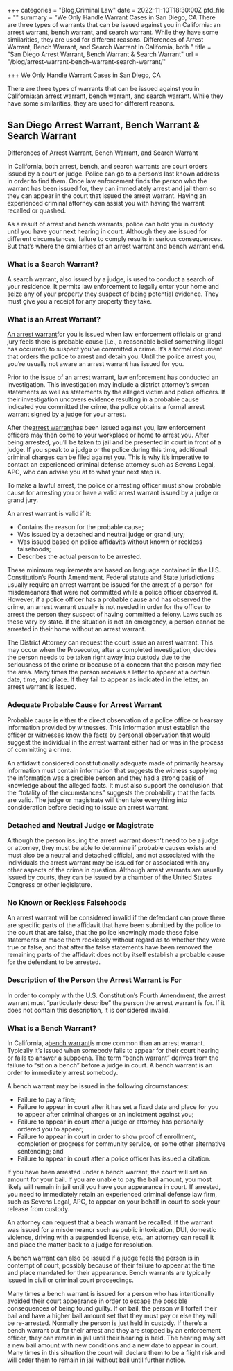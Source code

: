 +++
categories = "Blog,Criminal Law"
date = 2022-11-10T18:30:00Z
pfd_file = ""
summary = "We Only Handle Warrant Cases in San Diego, CA There are three types of warrants that can be issued against you in California: an arrest warrant, bench warrant, and search warrant. While they have some similarities, they are used for different reasons. Differences of Arrest Warrant, Bench Warrant, and Search Warrant   In California, both "
title = "San Diego Arrest Warrant, Bench Warrant & Search Warrant"
url = "/blog/arrest-warrant-bench-warrant-search-warrant/"

+++
We Only Handle Warrant Cases in San Diego, CA

There are three types of warrants that can be issued against you in California:[an arrest warrant](https://www.sevenslegal.com/), bench warrant, and search warrant. While they have some similarities, they are used for different reasons.

## San Diego Arrest Warrant, Bench Warrant & Search Warrant

Differences of Arrest Warrant, Bench Warrant, and Search Warrant

 In California, both arrest, bench, and search warrants are court orders issued by a court or judge. Police can go to a person’s last known address in order to find them. Once law enforcement finds the person who the warrant has been issued for, they can immediately arrest and jail them so they can appear in the court that issued the arrest warrant. Having an experienced criminal attorney can assist you with having the warrant recalled or quashed.

As a result of arrest and bench warrants, police can hold you in custody until you have your next hearing in court. Although they are issued for different circumstances, failure to comply results in serious consequences. But that’s where the similarities of an arrest warrant and bench warrant end.

### What is a Search Warrant?

A search warrant, also issued by a judge, is used to conduct a search of your residence. It permits law enforcement to legally enter your home and seize any of your property they suspect of being potential evidence. They must give you a receipt for any property they take.

### What is an Arrest Warrant?

[An arrest warrant](https://www.sevenslegal.com/)for you is issued when law enforcement officials or grand jury feels there is probable cause (i.e., a reasonable belief something illegal has occurred) to suspect you’ve committed a crime. It’s a formal document that orders the police to arrest and detain you. Until the police arrest you, you’re usually not aware an arrest warrant has issued for you.

Prior to the issue of an arrest warrant, law enforcement has conducted an investigation. This investigation may include a district attorney’s sworn statements as well as statements by the alleged victim and police officers. If their investigation uncovers evidence resulting in a probable cause indicated you committed the crime, the police obtains a formal arrest warrant signed by a judge for your arrest.

After the[arrest warrant](https://www.sevenslegal.com/)has been issued against you, law enforcement officers may then come to your workplace or home to arrest you. After being arrested, you’ll be taken to jail and be presented in court in front of a judge. If you speak to a judge or the police during this time, additional criminal charges can be filed against you. This is why it’s imperative to contact an experienced criminal defense attorney such as Sevens Legal, APC, who can advise you at to what your next step is.

To make a lawful arrest, the police or arresting officer must show probable cause for arresting you or have a valid arrest warrant issued by a judge or grand jury.

An arrest warrant is valid if it:

* Contains the reason for the probable cause;
* Was issued by a detached and neutral judge or grand jury;
* Was issued based on police affidavits without known or reckless falsehoods;
* Describes the actual person to be arrested.

These minimum requirements are based on language contained in the U.S. Constitution’s Fourth Amendment. Federal statute and State jurisdictions usually require an arrest warrant be issued for the arrest of a person for misdemeanors that were not committed while a police officer observed it. However, if a police officer has a probable cause and has observed the crime, an arrest warrant usually is not needed in order for the officer to arrest the person they suspect of having committed a felony. Laws such as these vary by state. If the situation is not an emergency, a person cannot be arrested in their home without an arrest warrant.

The District Attorney can request the court issue an arrest warrant. This may occur when the Prosecutor, after a completed investigation, decides the person needs to be taken right away into custody due to the seriousness of the crime or because of a concern that the person may flee the area. Many times the person receives a letter to appear at a certain date, time, and place. If they fail to appear as indicated in the letter, an arrest warrant is issued.

### Adequate Probable Cause for Arrest Warrant

Probable cause is either the direct observation of a police office or hearsay information provided by witnesses. This information must establish the officer or witnesses know the facts by personal observation that would suggest the individual in the arrest warrant either had or was in the process of committing a crime.

An affidavit considered constitutionally adequate made of primarily hearsay information must contain information that suggests the witness supplying the information was a credible person and they had a strong basis of knowledge about the alleged facts. It must also support the conclusion that the “totality of the circumstances” suggests the probability that the facts are valid. The judge or magistrate will then take everything into consideration before deciding to issue an arrest warrant.

### Detached and Neutral Judge or Magistrate

Although the person issuing the arrest warrant doesn’t need to be a judge or attorney, they must be able to determine if probable causes exists and must also be a neutral and detached official, and not associated with the individuals the arrest warrant may be issued for or associated with any other aspects of the crime in question. Although arrest warrants are usually issued by courts, they can be issued by a chamber of the United States Congress or other legislature.

### No Known or Reckless Falsehoods

An arrest warrant will be considered invalid if the defendant can prove there are specific parts of the affidavit that have been submitted by the police to the court that are false, that the police knowingly made these false statements or made them recklessly without regard as to whether they were true or false, and that after the false statements have been removed the remaining parts of the affidavit does not by itself establish a probable cause for the defendant to be arrested.

### Description of the Person the Arrest Warrant is For

In order to comply with the U.S. Constitution’s Fourth Amendment, the arrest warrant must “particularly describe” the person the arrest warrant is for. If it does not contain this description, it is considered invalid.

### What is a Bench Warrant?

In California, a[bench warrant](https://www.sevenslegal.com/)is more common than an arrest warrant. Typically it’s issued when somebody fails to appear for their court hearing or fails to answer a subpoena. The term “bench warrant” derives from the failure to “sit on a bench” before a judge in court. A bench warrant is an order to immediately arrest somebody.

A bench warrant may be issued in the following circumstances:

* Failure to pay a fine;
* Failure to appear in court after it has set a fixed date and place for you to appear after criminal charges or an indictment against you;
* Failure to appear in court after a judge or attorney has personally ordered you to appear;
* Failure to appear in court in order to show proof of enrollment, completion or progress for community service, or some other alternative sentencing; and
* Failure to appear in court after a police officer has issued a citation.

If you have been arrested under a bench warrant, the court will set an amount for your bail. If you are unable to pay the bail amount, you most likely will remain in jail until you have your appearance in court. If arrested, you need to immediately retain an experienced criminal defense law firm, such as Sevens Legal, APC, to appear on your behalf in court to seek your release from custody.

An attorney can request that a beach warrant be recalled. If the warrant was issued for a misdemeanor such as public intoxication, DUI, domestic violence, driving with a suspended license, etc., an attorney can recall it and place the matter back to a judge for resolution.

A bench warrant can also be issued if a judge feels the person is in contempt of court, possibly because of their failure to appear at the time and place mandated for their appearance. Bench warrants are typically issued in civil or criminal court proceedings.

Many times a bench warrant is issued for a person who has intentionally avoided their court appearance in order to escape the possible consequences of being found guilty. If on bail, the person will forfeit their bail and have a higher bail amount set that they must pay or else they will be re-arrested. Normally the person is just held in custody. If there’s a bench warrant out for their arrest and they are stopped by an enforcement officer, they can remain in jail until their hearing is held. The hearing may set a new bail amount with new conditions and a new date to appear in court. Many times in this situation the court will declare them to be a flight risk and will order them to remain in jail without bail until further notice.
